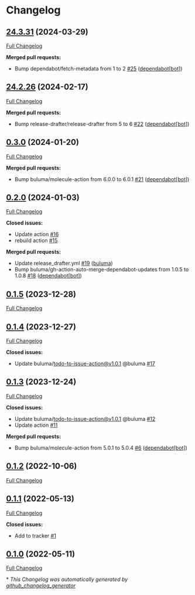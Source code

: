 # Changelog

## [24.3.31](https://github.com/buluma/ansible-role-autofs/tree/24.3.31) (2024-03-29)

[Full Changelog](https://github.com/buluma/ansible-role-autofs/compare/24.2.26...24.3.31)

**Merged pull requests:**

- Bump dependabot/fetch-metadata from 1 to 2 [\#25](https://github.com/buluma/ansible-role-autofs/pull/25) ([dependabot[bot]](https://github.com/apps/dependabot))

## [24.2.26](https://github.com/buluma/ansible-role-autofs/tree/24.2.26) (2024-02-17)

[Full Changelog](https://github.com/buluma/ansible-role-autofs/compare/0.3.0...24.2.26)

**Merged pull requests:**

- Bump release-drafter/release-drafter from 5 to 6 [\#22](https://github.com/buluma/ansible-role-autofs/pull/22) ([dependabot[bot]](https://github.com/apps/dependabot))

## [0.3.0](https://github.com/buluma/ansible-role-autofs/tree/0.3.0) (2024-01-20)

[Full Changelog](https://github.com/buluma/ansible-role-autofs/compare/0.2.0...0.3.0)

**Merged pull requests:**

- Bump buluma/molecule-action from 6.0.0 to 6.0.1 [\#21](https://github.com/buluma/ansible-role-autofs/pull/21) ([dependabot[bot]](https://github.com/apps/dependabot))

## [0.2.0](https://github.com/buluma/ansible-role-autofs/tree/0.2.0) (2024-01-03)

[Full Changelog](https://github.com/buluma/ansible-role-autofs/compare/0.1.5...0.2.0)

**Closed issues:**

- Update action [\#16](https://github.com/buluma/ansible-role-autofs/issues/16)
- rebuild action [\#15](https://github.com/buluma/ansible-role-autofs/issues/15)

**Merged pull requests:**

- Update release\_drafter.yml [\#19](https://github.com/buluma/ansible-role-autofs/pull/19) ([buluma](https://github.com/buluma))
- Bump buluma/gh-action-auto-merge-dependabot-updates from 1.0.5 to 1.0.8 [\#18](https://github.com/buluma/ansible-role-autofs/pull/18) ([dependabot[bot]](https://github.com/apps/dependabot))

## [0.1.5](https://github.com/buluma/ansible-role-autofs/tree/0.1.5) (2023-12-28)

[Full Changelog](https://github.com/buluma/ansible-role-autofs/compare/0.1.4...0.1.5)

## [0.1.4](https://github.com/buluma/ansible-role-autofs/tree/0.1.4) (2023-12-27)

[Full Changelog](https://github.com/buluma/ansible-role-autofs/compare/0.1.3...0.1.4)

**Closed issues:**

- Update buluma/todo-to-issue-action@v1.0.1 @buluma [\#17](https://github.com/buluma/ansible-role-autofs/issues/17)

## [0.1.3](https://github.com/buluma/ansible-role-autofs/tree/0.1.3) (2023-12-24)

[Full Changelog](https://github.com/buluma/ansible-role-autofs/compare/0.1.2...0.1.3)

**Closed issues:**

- Update buluma/todo-to-issue-action@v1.0.1 @buluma [\#12](https://github.com/buluma/ansible-role-autofs/issues/12)
- Update action [\#11](https://github.com/buluma/ansible-role-autofs/issues/11)

**Merged pull requests:**

- Bump buluma/molecule-action from 5.0.1 to 5.0.4 [\#6](https://github.com/buluma/ansible-role-autofs/pull/6) ([dependabot[bot]](https://github.com/apps/dependabot))

## [0.1.2](https://github.com/buluma/ansible-role-autofs/tree/0.1.2) (2022-10-06)

[Full Changelog](https://github.com/buluma/ansible-role-autofs/compare/0.1.1...0.1.2)

## [0.1.1](https://github.com/buluma/ansible-role-autofs/tree/0.1.1) (2022-05-13)

[Full Changelog](https://github.com/buluma/ansible-role-autofs/compare/0.1.0...0.1.1)

**Closed issues:**

- Add to tracker [\#1](https://github.com/buluma/ansible-role-autofs/issues/1)

## [0.1.0](https://github.com/buluma/ansible-role-autofs/tree/0.1.0) (2022-05-11)

[Full Changelog](https://github.com/buluma/ansible-role-autofs/compare/707f567f4ed24403cfe00d120a3e07d45d937001...0.1.0)



\* *This Changelog was automatically generated by [github_changelog_generator](https://github.com/github-changelog-generator/github-changelog-generator)*
